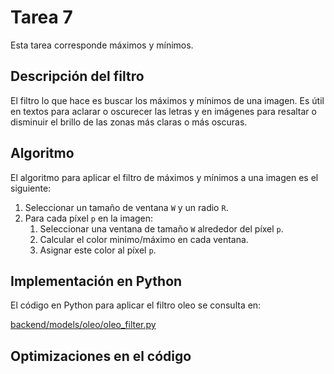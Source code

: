 # Tarea 7

Esta tarea corresponde máximos y mínimos.


## Descripción del filtro

El filtro lo que hace es buscar los máximos y mínimos de una imagen. Es útil en textos para aclarar o oscurecer las letras y en imágenes para resaltar o disminuir el brillo de las zonas más claras o más oscuras.

## Algoritmo

El algoritmo para aplicar el filtro de máximos y mínimos a una imagen es el siguiente:

1. Seleccionar un tamaño de ventana `W` y un radio `R`.
2. Para cada píxel `p` en la imagen:
    1. Seleccionar una ventana de tamaño `W` alrededor del píxel `p`.
    2. Calcular el color minimo/máximo en cada ventana.
    3. Asignar este color al píxel `p`.


## Implementación en Python

El código en Python para aplicar el filtro oleo se consulta en:

[backend/models/oleo/oleo_filter.py](../backend/models/oleo/oleo_filter.py)

## Optimizaciones en el código


